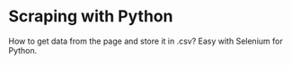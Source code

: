 # Scraping with Python

How to get data from the page and store it in .csv? 
Easy with Selenium for Python.
